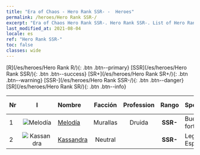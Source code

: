 ```yaml
---
title: "Era of Chaos - Hero Rank SSR- -  Heroes"
permalink: /heroes/Hero Rank SSR-/
excerpt: "Era of Chaos Hero Rank SSR-. Hero Rank SSR-. List of Hero Rank  in Era of Chaos"
last_modified_at: 2021-08-04
locale: es
ref: "Hero Rank SSR-"
toc: false
classes: wide
---
```

 [R](/es/heroes/Hero Rank R/){: .btn .btn--primary} [SSR](/es/heroes/Hero Rank SSR/){: .btn .btn--success} [SR+](/es/heroes/Hero Rank SR+/){: .btn .btn--warning} [SSR-](/es/heroes/Hero Rank SSR-/){: .btn .btn--danger} [SR](/es/heroes/Hero Rank SR/){: .btn .btn--info} 

  | Nr |  I |    Nombre    |  Facción  |  Profession   |  Rango  |    Specialty     | User Rate  | 
  |:---|:--:|:-----------|:-------:|:-------------:|:------:|:-----------------|:----:|
  | 1 | ![Melodía](/images/h/h_Melodia.jpg) | [Melodía](/es/heroes/Melodia/) | Murallas | Druida | **SSR-** |  Buena fortuna | R |
  | 2 | ![Kassandra](/images/h/h_kashandela.jpg) | [Kassandra](/es/heroes/Kassandra/) | Neutral |  | **SSR-** |  Legión Espartana | R |
